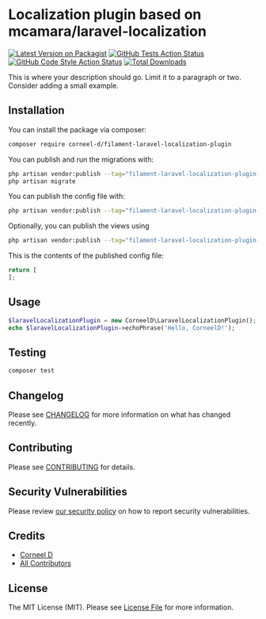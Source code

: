 # Localization plugin based on mcamara/laravel-localization

[![Latest Version on Packagist](https://img.shields.io/packagist/v/corneel-d/filament-laravel-localization-plugin.svg?style=flat-square)](https://packagist.org/packages/corneel-d/filament-laravel-localization-plugin)
[![GitHub Tests Action Status](https://img.shields.io/github/actions/workflow/status/corneel-d/filament-laravel-localization-plugin/run-tests.yml?branch=main&label=tests&style=flat-square)](https://github.com/corneel-d/filament-laravel-localization-plugin/actions?query=workflow%3Arun-tests+branch%3Amain)
[![GitHub Code Style Action Status](https://img.shields.io/github/actions/workflow/status/corneel-d/filament-laravel-localization-plugin/fix-php-code-style-issues.yml?branch=main&label=code%20style&style=flat-square)](https://github.com/corneel-d/filament-laravel-localization-plugin/actions?query=workflow%3A"Fix+PHP+code+style+issues"+branch%3Amain)
[![Total Downloads](https://img.shields.io/packagist/dt/corneel-d/filament-laravel-localization-plugin.svg?style=flat-square)](https://packagist.org/packages/corneel-d/filament-laravel-localization-plugin)



This is where your description should go. Limit it to a paragraph or two. Consider adding a small example.

## Installation

You can install the package via composer:

```bash
composer require corneel-d/filament-laravel-localization-plugin
```

You can publish and run the migrations with:

```bash
php artisan vendor:publish --tag="filament-laravel-localization-plugin-migrations"
php artisan migrate
```

You can publish the config file with:

```bash
php artisan vendor:publish --tag="filament-laravel-localization-plugin-config"
```

Optionally, you can publish the views using

```bash
php artisan vendor:publish --tag="filament-laravel-localization-plugin-views"
```

This is the contents of the published config file:

```php
return [
];
```

## Usage

```php
$laravelLocalizationPlugin = new CorneelD\LaravelLocalizationPlugin();
echo $laravelLocalizationPlugin->echoPhrase('Hello, CorneelD!');
```

## Testing

```bash
composer test
```

## Changelog

Please see [CHANGELOG](CHANGELOG.md) for more information on what has changed recently.

## Contributing

Please see [CONTRIBUTING](.github/CONTRIBUTING.md) for details.

## Security Vulnerabilities

Please review [our security policy](../../security/policy) on how to report security vulnerabilities.

## Credits

- [Corneel D](https://github.com/Corneel-D)
- [All Contributors](../../contributors)

## License

The MIT License (MIT). Please see [License File](LICENSE.md) for more information.
